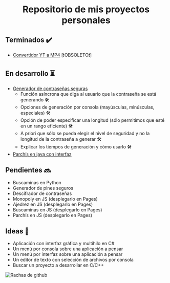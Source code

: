 <h1 align="center">Repositorio de mis proyectos personales</h1>

<h2>Terminados ✔️</h2>
<ul>
  <li><a href="https://github.com/uo287577/Proyectos/tree/main/Python/Convertidor%20yt%20a%20mp4" title="Enlace al código del convertidor YT a MP4">Convertidor YT a MP4</a> [❗OBSOLETO❗]</li>
</ul>

<h2>En desarrollo ⏳</h2>
<ul>
  <li><a href="https://github.com/uo287577/Proyectos/tree/main/Python/Generador%20de%20contraseñas" title="Enlace al código del generador de contraseñas seguras">Generador de contraseñas seguras</a>
    <ul>
      <li>Función asíncrona que diga al usuario que la contraseña se está generando 🛠️</li>
      <li>Opciones de generación por consola (mayúsculas, minúsculas, especiales) 🛠️</li>
      <li>Opción de poder especificar una longitud (sólo permitimos que esté en un rango eficiente) 🛠️</li>
      <li>A priori que sólo se pueda elegir el nivel de seguridad y no la longitud de la contraseña a generar 🛠️</li>
      <li>Explicar los tiempos de generación y cómo usarlo 🛠️</li>
    </ul>
  </li>
  <li><a href="https://github.com/uo287577/Proyectos/tree/main/Java/Parchís" title="Enlace al código del parchis desarrollado en java con interfaz gráfica">Parchís en java con interfaz</a></li>
</ul>

<h2>Pendientes 🔜</h2>
<ul>
  <li>Buscaminas en Python</li>
  <li>Generador de pines seguros</li>
  <li>Descifrador de contraseñas</li>
  <li>Monopoly en JS (desplegarlo en Pages)</li>
  <li>Ajedrez en JS (desplegarlo en Pages)</li>
  <li>Buscaminas en JS (desplegarlo en Pages)</li>
  <li>Parchís en JS (desplegarlo en Pages)</li>
</ul>

<h2>Ideas 💭</h2>
<ul>
  <li>Aplicación con interfaz gráfica y multihilo en C#</li>
  <li>Un menú por consola sobre una aplicación a pensar</li>
  <li>Un menú por interfaz sobre una aplicación a pensar</li>
  <li>Un editor de texto con selección de archivos por consola</li>
  <li>Buscar un proyecto a desarrollar en C/C++</li>
</ul>

<img align="center" src="https://github-readme-streak-stats.herokuapp.com?user=uo287577&theme=buefy-dark" alt="Rachas de github" />
